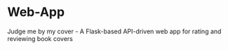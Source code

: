 # Web-App
Judge me by my cover - A Flask-based API-driven web app for rating and reviewing book covers
